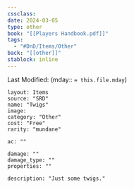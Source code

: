 ```yaml
---
cssclass: 
date: 2024-03-05
type: other
book: "[[Players Handbook.pdf]]"
tags:
  - "#DnD/Items/Other"
back: "[[other]]"
stablock: inline
---
```

Last Modified: (mday:: `= this.file.mday`)


```statblock
layout: Items
source: "SRD"
name: "Twigs"
image: 
category: "Other"
cost: "Free"
rarity: "mundane"

ac: ""

damage: ""
damage_type: ""
properties: ""

description: "Just some twigs."
```